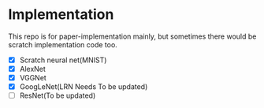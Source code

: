 # Implementation

This repo is for paper-implementation mainly, but sometimes there would be scratch implementation code too.
- [x] Scratch neural net(MNIST)
- [x] AlexNet
- [x] VGGNet
- [x] GoogLeNet(LRN Needs To be updated)
- [ ] ResNet(To be updated)
